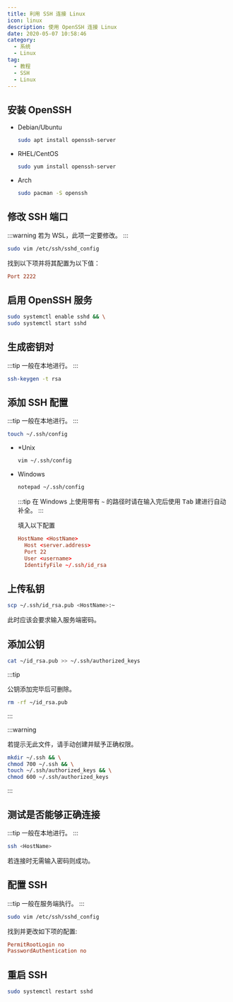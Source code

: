 ```yaml
---
title: 利用 SSH 连接 Linux
icon: linux
description: 使用 OpenSSH 连接 Linux
date: 2020-05-07 10:58:46
category:
  - 系统
  - Linux
tag:
  - 教程
  - SSH
  - Linux
---
```


## 安装 OpenSSH

- Debian/Ubuntu

  ```sh
  sudo apt install openssh-server
  ```

- RHEL/CentOS

  ```sh
  sudo yum install openssh-server
  ```

- Arch

  ```sh
  sudo pacman -S openssh
  ```

## 修改 SSH 端口

:::warning
若为 WSL，此项一定要修改。
:::

```sh
sudo vim /etc/ssh/sshd_config
```

找到以下项并将其配置为以下值：

```conf
Port 2222
```

## 启用 OpenSSH 服务

```sh
sudo systemctl enable sshd && \
sudo systemctl start sshd
```

## 生成密钥对

:::tip
一般在本地进行。
:::

```sh
ssh-keygen -t rsa
```

## 添加 SSH 配置

:::tip
一般在本地进行。
:::

```sh
touch ~/.ssh/config
```

- \*Unix

  ```sh
  vim ~/.ssh/config
  ```

- Windows

  ```sh
  notepad ~/.ssh/config
  ```

  :::tip
  在 Windows 上使用带有 `~` 的路径时请在输入完后使用 <kbd>Tab</kbd> 建进行自动补全。
  :::

  填入以下配置

  ```conf
  HostName <HostName>
    Host <server.address>
    Port 22
    User <username>
    IdentifyFile ~/.ssh/id_rsa
  ```

## 上传私钥

```sh
scp ~/.ssh/id_rsa.pub <HostName>:~
```

此时应该会要求输入服务端密码。

## 添加公钥

```sh
cat ~/id_rsa.pub >> ~/.ssh/authorized_keys
```

:::tip

公钥添加完毕后可删除。

```sh
rm -rf ~/id_rsa.pub
```

:::

:::warning

若提示无此文件，请手动创建并赋予正确权限。

```sh
mkdir ~/.ssh && \
chmod 700 ~/.ssh && \
touch ~/.ssh/authorized_keys && \
chmod 600 ~/.ssh/authorized_keys
```

:::

## 测试是否能够正确连接

:::tip
一般在本地进行。
:::

```sh
ssh <HostName>
```

若连接时无需输入密码则成功。

## 配置 SSH

:::tip
一般在服务端执行。
:::

```sh
sudo vim /etc/ssh/sshd_config
```

找到并更改如下项的配置:

```conf
PermitRootLogin no
PasswordAuthentication no
```

## 重启 SSH

```sh
sudo systemctl restart sshd
```
